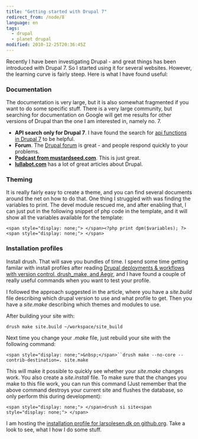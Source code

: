 ```yaml
---
title: "Getting started with Drupal 7"
redirect_from: /node/8
language: en
tags:
  - drupal
  - planet drupal
modified: 2010-12-25T20:36:45Z
---
```


Recently I have been investigating Drupal - and great things has been introduced with Drupal 7. So I started using it for several websites. However, the learning curve is fairly steep. Here is what I have found useful:

### Documentation

The documentation is very large, but it is also somewhat fragmented if you want to do some specific stuff. There is a very large community, but searching for documentation on Google will get me results for other versions of Drupal than the one I am interested in, namely no. 7.

- **API search only for Drupal 7**. I have found the search for [api functions in Drupal 7](http://api.drupal.org/api/search/7) to be helpful.
- **Forum**. The [Drupal forum](http://drupal.org/forum) is great - and people respond quickly to your problems.
- **[Podcast from mustardseed.com](http://mustardseedmedia.com/podcast/)**. This is just great.
- **[lullabot.com](http://www.lullabot.com)** has a lot of great articles about Drupal.

### Theming

It is really fairly easy to create a theme, and you can find several documents around the net on how to do that. One thing I struggled with was finding the variables to print. The devel module rescued me, and after enabling that, I can just put in the following snippet of php code in the template, and it will show all the variables available for the template:

```
<span style="display: none;"> </span><?php print dpm($variables); ?><span style="display: none;"> </span>
```
### Installation profiles

Install drush. That will save you bundles of time. I spend some time getting familar with install profiles after reading [Drupal deployments & workflows with version control, drush\_make, and Aegir](http://www.migueljacq.com/content/drupal-deployments-workflows-version-control-drushmake-and-aegir), and I have found a couple of really useful commands when you want to test your profile.

I followed the approach suggested in the article, where you have a _site.build_ file describing which drupal version to use and what profile to get. Then you have a _site.make_ describing which themes and modules to use.

After building your site with:

`drush make site.build ~/workspace/site_build`

Next time you change your _.make_ file, just rebuild your site with the following command:

`<span style="display: none;">&nbsp;</span>``drush make --no-core --contrib-destination=. site.make`

This will make it possible to quickly see whether your _site.make_ changes work. You also create a _site.install_ file. To make sure that the changes you make to this file work, you can run this command (Just remember that the above command destroys your current site and flushes the database, so only perform this during development):

```
<span style="display: none;"> </span>drush si site<span style="display: none;"> </span>
```
I am hosting the [installation profile for larsolesen.dk on github.org](http://github.org/lsolesen/larsolesen.dk). Take a look to see, what I how I do some stuff.
